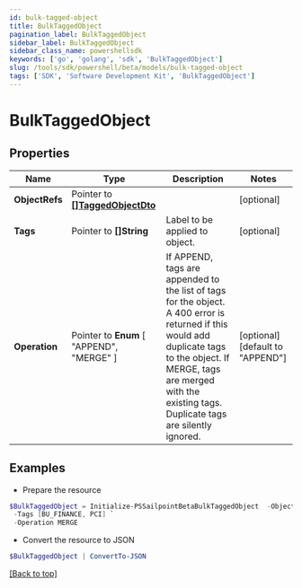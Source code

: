 ```yaml
---
id: bulk-tagged-object
title: BulkTaggedObject
pagination_label: BulkTaggedObject
sidebar_label: BulkTaggedObject
sidebar_class_name: powershellsdk
keywords: ['go', 'golang', 'sdk', 'BulkTaggedObject'] 
slug: /tools/sdk/powershell/beta/models/bulk-tagged-object
tags: ['SDK', 'Software Development Kit', 'BulkTaggedObject']
---
```



# BulkTaggedObject

## Properties

Name | Type | Description | Notes
------------ | ------------- | ------------- | -------------
**ObjectRefs** |  Pointer to [**[]TaggedObjectDto**](tagged-object-dto) |  | [optional] 
**Tags** |  Pointer to **[]String** | Label to be applied to object. | [optional] 
**Operation** |  Pointer to  **Enum** [  "APPEND",    "MERGE" ] | If APPEND, tags are appended to the list of tags for the object. A 400 error is returned if this would add duplicate tags to the object.  If MERGE, tags are merged with the existing tags. Duplicate tags are silently ignored. | [optional] [default to "APPEND"]

## Examples

- Prepare the resource
```powershell
$BulkTaggedObject = Initialize-PSSailpointBetaBulkTaggedObject  -ObjectRefs null `
 -Tags [BU_FINANCE, PCI] `
 -Operation MERGE
```

- Convert the resource to JSON
```powershell
$BulkTaggedObject | ConvertTo-JSON
```


[[Back to top]](#) 

